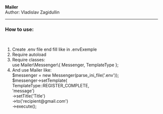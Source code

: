 <b>Mailer</b><br/>
Author: Vladislav Zagidullin<hr/>
<h3>How to use:</h3><br>
<ol>
<li>Create .env file end fill like in .envExemple</li>
<li>Require autoload</li>
<li>Require classes:<br/>
use Mailer\Messenger\{
    Messenger,
    TemplateType
};</li>
<li>And use Mailer like:<br/>
$messenger = new Messenger(parse_ini_file('.env'));<br/>
$messenger->setTemplate(<br/>
    TemplateType::REGISTER_COMPLETE,<br/>
    'message')<br/>
    ->setTitle('Title')<br/>
    ->to('recipient@gmail.com')<br/>
    ->execute();
</ol>